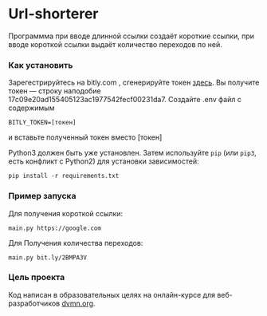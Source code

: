 # Url-shorterer

Программма при вводе длинной ссылки создаёт короткие ссылки, при вводе короткой ссылки выдаёт количество переходов по ней.

### Как установить

Зарегестрируйтесь на bitly.com , сгенерируйте токен [здесь](https://bitly.com/a/oauth_apps).
Вы получите токен — строку наподобие 17c09e20ad155405123ac1977542fecf00231da7.
Создайте .env файл с содержимым
```
BITLY_TOKEN=[токен]
```
и вставьте полученный токен вместо [токен]

Python3 должен быть уже установлен. 
Затем используйте `pip` (или `pip3`, есть конфликт с Python2) для установки зависимостей:
```
pip install -r requirements.txt
```

### Пример запуска

Для получения короткой ссылки:
```
main.py https://google.com
```
Для Получения количества переходов:
```
main.py bit.ly/2BMPA3V
```

### Цель проекта

Код написан в образовательных целях на онлайн-курсе для веб-разработчиков [dvmn.org](https://dvmn.org/).
